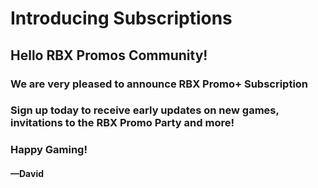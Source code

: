 # Introducing Subscriptions

## Hello RBX Promos Community!

### We are very pleased to announce **RBX Promo+ Subscription**
### Sign up today to receive early updates on new games, invitations to the RBX Promo Party and more! 


### Happy Gaming!

#### ––David
